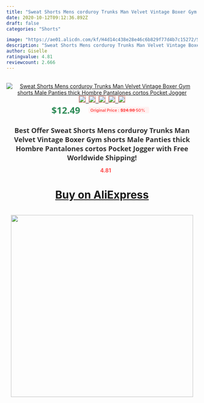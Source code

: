 ```yaml
---
title: "Sweat Shorts Mens corduroy Trunks Man Velvet Vintage Boxer Gym shorts Male Panties thick Hombre Pantalones cortos Pocket Jogger"
date: 2020-10-12T09:12:36.892Z
draft: false
categories: "Shorts"

image: "https://ae01.alicdn.com/kf/H4d14c438e28e46c6b829f77d4b7c15272/Sweat-Shorts-Mens-corduroy-Trunks-Man-Velvet-Vintage-Boxer-Gym-shorts-Male-Panties-thick-Hombre-Pantalones.jpg"
description: "Sweat Shorts Mens corduroy Trunks Man Velvet Vintage Boxer Gym shorts Male Panties thick Hombre Pantalones cortos Pocket Jogger"
author: Giselle
ratingvalue: 4.81
reviewcount: 2.666
---
```

<br>
<div style="text-align: center;">
<a href="https://s.click.aliexpress.com/e/_9uSxaz" target="_blank" rel="nofollow noopener noreferrer"><img alt="Sweat Shorts Mens corduroy Trunks Man Velvet Vintage Boxer Gym shorts Male Panties thick Hombre Pantalones cortos Pocket Jogger" class="magnifier-image" src="https://ae01.alicdn.com/kf/H4d14c438e28e46c6b829f77d4b7c15272/Sweat-Shorts-Mens-corduroy-Trunks-Man-Velvet-Vintage-Boxer-Gym-shorts-Male-Panties-thick-Hombre-Pantalones.jpg_640x640.jpg">
<br>
<img style="border:1px solid salmon" src="https://ae01.alicdn.com/kf/H4d14c438e28e46c6b829f77d4b7c15272/Sweat-Shorts-Mens-corduroy-Trunks-Man-Velvet-Vintage-Boxer-Gym-shorts-Male-Panties-thick-Hombre-Pantalones.jpg_120x120.jpg">&nbsp;&nbsp;<img style="border:1px solid salmon" src="https://ae01.alicdn.com/kf/H6c95873db7f049a0b5627e8c06658cd00/Sweat-Shorts-Mens-corduroy-Trunks-Man-Velvet-Vintage-Boxer-Gym-shorts-Male-Panties-thick-Hombre-Pantalones.jpg_120x120.jpg">&nbsp;&nbsp;<img style="border:1px solid salmon" src="https://ae01.alicdn.com/kf/H8649c83584c94eb5997dbdf72167b17ei/Sweat-Shorts-Mens-corduroy-Trunks-Man-Velvet-Vintage-Boxer-Gym-shorts-Male-Panties-thick-Hombre-Pantalones.jpg_120x120.jpg">&nbsp;&nbsp;<img style="border:1px solid salmon" src="https://ae01.alicdn.com/kf/Hd6dfaa7a2e25417cbff1662fdb36d67ak/Sweat-Shorts-Mens-corduroy-Trunks-Man-Velvet-Vintage-Boxer-Gym-shorts-Male-Panties-thick-Hombre-Pantalones.jpg_120x120.jpg">&nbsp;&nbsp;<img style="border:1px solid salmon" src="https://ae01.alicdn.com/kf/H56ca6d9a18114e4f87539fbfa81fd1649/Sweat-Shorts-Mens-corduroy-Trunks-Man-Velvet-Vintage-Boxer-Gym-shorts-Male-Panties-thick-Hombre-Pantalones.jpg_120x120.jpg"></a></div><br0>
<div style="text-align: center;"><span style="background-color: white; border: 0px; box-sizing: border-box; color: seagreen; display: inline-block; font-family: &quot;open sans&quot; , &quot;arial&quot; , &quot;helvetica&quot; , sans-serif , &quot;heiti&quot;; font-size: 24px; font-stretch: inherit; font-weight: 700; line-height: inherit; margin: 0px 10px 0px 0px; padding: 0px; vertical-align: middle;">$12.49 </span>
<span style="background: rgb(255 , 241 , 241); border-radius: 3px; border: 0px; box-sizing: border-box; color: #ff4747; display: inline-block; font-family: inherit; font-size: 12px; font-stretch: inherit; font-style: inherit; font-variant: inherit; font-weight: 600; line-height: inherit; margin: 0px; padding: 2px 5px; transform: scale(0.9); vertical-align: middle;">Original Price : <b style="text-decoration: line-through;">$24.98 </b> 50%&nbsp;&nbsp;</span></div>
<h1 style="color: #333333; display: inline-block; font-family: &quot;open sans&quot; , &quot;arial&quot; , &quot;helvetica&quot; , sans-serif , &quot;heiti&quot;; font-size: 18px; font-stretch: inherit; font-weight: 700; text-align: center;">Best Offer Sweat Shorts Mens corduroy Trunks Man Velvet Vintage Boxer Gym shorts Male Panties thick Hombre Pantalones cortos Pocket Jogger with Free Worldwide Shipping!</h1>
<div style="color: #ff4747; text-align: center;">
<img src="https://4.bp.blogspot.com/-M0ZcTcb-5uY/XleCXlxnR4I/AAAAAAAAAEc/OrjgMkXV1oMQFaCRZj5HQwOCBcu3w1FegCPcBGAYYCw/s1600/star.png" style="height: 15px;">&nbsp;<b>4.81</b></div>
<div class="button_cont" align="center"><a class="buynow_a" href="https://s.click.aliexpress.com/e/_9uSxaz" target="_blank" rel="nofollow noopener noreferrer"><H1>Buy on AliExpress</H1></a></div><br>
<div class="separator" style="clear: both; text-align: center;">
<img src="https://lh3.googleusercontent.com/-pTy5HemUv9M/XlePHvY0dAI/AAAAAAAAAE4/0nX5iRUoIWY8eMW9Dpxeirr157OZliDIgCLcBGAsYHQ/s1600/badge.gif" width="480">
</div>
